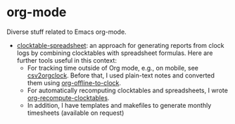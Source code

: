 org-mode
========

Diverse stuff related to Emacs org-mode.

* [clocktable-spreadsheet](clocktable-spreadsheet): an approach for generating reports from clock logs by combining clocktables with spreadsheet formulas.  Here are further tools useful in this context:
  * For tracking time outside of Org mode, e.g., on mobile, see [csv2orgclock](https://github.com/clange/csv2orgclock).  Before that, I used plain-text notes and converted them using [org-offline-to-clock](https://github.com/clange/scripts/tree/master/org-offline-to-clock).
  * For automatically recomputing clocktables and spreadsheets, I wrote [org-recompute-clocktables](https://github.com/clange/scripts/tree/master/org-recompute-clocktables).
  * In addition, I have templates and makefiles to generate monthly timesheets (available on request)
